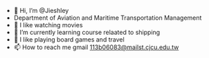 - 👋 Hi, I’m @Jieshley
- Department of Aviation and Maritime Transportation Management
- 👀 I like watching movies
- 🌱 I’m currently learning course relaated to shipping
- 💞️ I like playing board games and travel
- 📫 How to reach me  gmail 113b06083@mailst.cjcu.edu.tw

<!---
Jieshley/Jieshley is a ✨ special ✨ repository because its `README.md` (this file) appears on your GitHub profile.
You can click the Preview link to take a look at your changes.
--->
